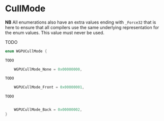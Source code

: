 

# CullMode

**NB** All enumerations also have an extra values ending with `_Force32` that is here to ensure that all compilers use the same underlying representation for the enum values. This value must never be used.


TODO

```C
enum WGPUCullMode {
        
TODO

    WGPUCullMode_None = 0x00000000,
        
TODO

    WGPUCullMode_Front = 0x00000001,
        
TODO


    WGPUCullMode_Back = 0x00000002,
}
```
